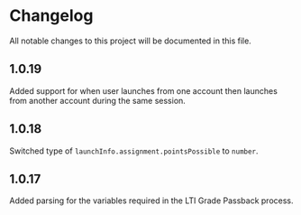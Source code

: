 # Changelog

All notable changes to this project will be documented in this file.

## 1.0.19

Added support for when user launches from one account then launches from another account during the same session.

## 1.0.18

Switched type of `launchInfo.assignment.pointsPossible` to `number`.

## 1.0.17

Added parsing for the variables required in the LTI Grade Passback process.
